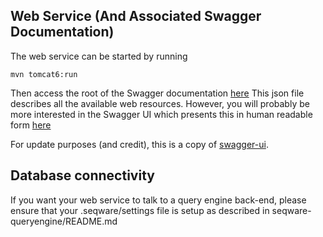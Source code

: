## Web Service (And Associated Swagger Documentation)

The web service can be started by running 

    mvn tomcat6:run

Then access the root of the Swagger documentation [here](http://localhost:8889/seqware-queryengine-webservice/api/api-docs)
This json file describes all the available web resources. 
However, you will probably be more interested in the Swagger UI which presents this in human readable form 
[here](http://localhost:8889/seqware-queryengine-webservice/ui/)

For update purposes (and credit), this is a copy of [swagger-ui](https://github.com/wordnik/swagger-ui).

## Database connectivity

If you want your web service to talk to a query engine back-end, please ensure that your .seqware/settings file is setup as described in seqware-queryengine/README.md
